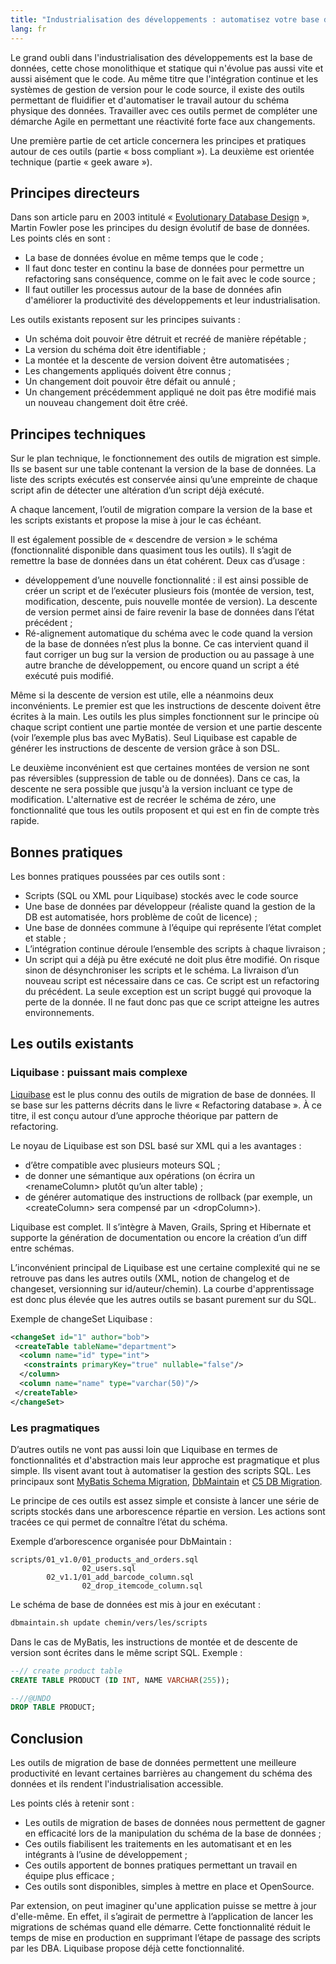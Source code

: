 ```yaml
---
title: "Industrialisation des développements : automatisez votre base de données"
lang: fr
---
```


Le grand oubli dans l'industrialisation des développements est la base de données, cette chose monolithique et statique qui n'évolue pas aussi vite et aussi aisément que le code. Au même titre que l'intégration continue et les systèmes de gestion de version pour le code source, il existe des outils permettant de fluidifier et d'automatiser le travail autour du schéma physique des données. Travailler avec ces outils permet de compléter une démarche Agile en permettant une réactivité forte face aux changements.

Une première partie de cet article concernera les principes et pratiques autour de ces outils (partie « boss compliant »). La deuxième est orientée technique (partie « geek aware »).

## Principes directeurs

Dans son article paru en 2003 intitulé « [Evolutionary Database Design](http://martinfowler.com/articles/evodb.html) », Martin Fowler pose les principes du design évolutif de base de données. Les points clés en sont :

- La base de données évolue en même temps que le code ;
- Il faut donc tester en continu la base de données pour permettre un refactoring sans conséquence, comme on le fait avec le code source ;
- Il faut outiller les processus autour de la base de données afin d'améliorer la productivité des développements et leur industrialisation.

Les outils existants reposent sur les principes suivants :

- Un schéma doit pouvoir être détruit et recréé de manière répétable ;
- La version du schéma doit être identifiable ;
- La montée et la descente de version doivent être automatisées ;
- Les changements appliqués doivent être connus ;
- Un changement doit pouvoir être défait ou annulé ;
- Un changement précédemment appliqué ne doit pas être modifié mais un nouveau changement doit être créé.

## Principes techniques

Sur le plan technique, le fonctionnement des outils de migration est simple. Ils se basent sur une table contenant la version de la base de données. La liste des scripts exécutés est conservée ainsi qu’une empreinte de chaque script afin de détecter une altération d’un script déjà exécuté.

A chaque lancement, l’outil de migration compare la version de la base et les scripts existants et propose la mise à jour le cas échéant.

Il est également possible de « descendre de version » le schéma (fonctionnalité disponible dans quasiment tous les outils). Il s’agit de remettre la base de données dans un état cohérent. Deux cas d’usage :

- développement d’une nouvelle fonctionnalité : il est ainsi possible de créer un script et de l’exécuter plusieurs fois (montée de version, test, modification, descente, puis nouvelle montée de version). La descente de version permet ainsi de faire revenir la base de données dans l’état précédent ;
- Ré-alignement automatique du schéma avec le code quand la version de la base de données n’est plus la bonne. Ce cas intervient quand il faut corriger un bug sur la version de production ou au passage à une autre branche de développement, ou encore quand un script a été exécuté puis modifié.

Même si la descente de version est utile, elle a néanmoins deux inconvénients. Le premier est que les instructions de descente doivent être écrites à la main. Les outils les plus simples fonctionnent sur le principe où chaque script contient une partie montée de version et une partie descente (voir l’exemple plus bas avec MyBatis). Seul Liquibase est capable de générer les instructions de descente de version grâce à son DSL.

Le deuxième inconvénient est que certaines montées de version ne sont pas réversibles (suppression de table ou de données). Dans ce cas, la descente ne sera possible que jusqu'à la version incluant ce type de modification. L'alternative est de recréer le schéma de zéro, une fonctionnalité que tous les outils proposent et qui est en fin de compte très rapide.

## Bonnes pratiques

Les bonnes pratiques poussées par ces outils sont :

- Scripts (SQL ou XML pour Liquibase) stockés avec le code source
- Une base de données par développeur (réaliste quand la gestion de la DB est automatisée, hors problème de coût de licence) ;
- Une base de données commune à l’équipe qui représente l’état complet et stable ;
- L’intégration continue déroule l’ensemble des scripts à chaque livraison ;
- Un script qui a déjà pu être exécuté ne doit plus être modifié. On risque sinon de désynchroniser les scripts et le schéma. La livraison d’un nouveau script est nécessaire dans ce cas. Ce script est un refactoring du précédent. La seule exception est un script buggé qui provoque la perte de la donnée. Il ne faut donc pas que ce script atteigne les autres environnements.

## Les outils existants

### Liquibase : puissant mais complexe

[Liquibase](http://liquibase.org/) est le plus connu des outils de migration de base de données. Il se base sur les patterns décrits dans le livre « Refactoring database ». À ce titre, il est conçu autour d’une approche théorique par pattern de refactoring.

Le noyau de Liquibase est son DSL basé sur XML qui a les avantages :

- d’être compatible avec plusieurs moteurs SQL ;
- de donner une sémantique aux opérations (on écrira un &lt;renameColumn&gt; plutôt qu’un alter table) ;
- de générer automatique des instructions de rollback (par exemple, un &lt;createColumn&gt; sera compensé par un &lt;dropColumn&gt;).

Liquibase est complet. Il s’intègre à Maven, Grails, Spring et Hibernate et supporte la génération de documentation ou encore la création d’un diff entre schémas.

L’inconvénient principal de Liquibase est une certaine complexité qui ne se retrouve pas dans les autres outils (XML, notion de changelog et de changeset, versionning sur id/auteur/chemin). La courbe d'apprentissage est donc plus élevée que les autres outils se basant purement sur du SQL.

Exemple de changeSet Liquibase :

```xml
<changeSet id="1" author="bob">
 <createTable tableName="department">
  <column name="id" type="int">
   <constraints primaryKey="true" nullable="false"/>
  </column>
  <column name="name" type="varchar(50)"/>
 </createTable>
</changeSet>
```

### Les pragmatiques

D’autres outils ne vont pas aussi loin que Liquibase en termes de fonctionnalités et d'abstraction mais leur approche est pragmatique et plus simple. Ils visent avant tout à automatiser la gestion des scripts SQL. Les principaux sont [MyBatis Schema Migration](http://www.mybatis.org/java.html), [DbMaintain](http://dbmaintain.sourceforge.net/) et [C5 DB Migration](http://code.google.com/p/c5-db-migration/).

Le principe de ces outils est assez simple et consiste à lancer une série de scripts stockés dans une arborescence répartie en version. Les actions sont tracées ce qui permet de connaître l’état du schéma.

Exemple d’arborescence organisée pour DbMaintain :

```
scripts/01_v1.0/01_products_and_orders.sql
                02_users.sql
        02_v1.1/01_add_barcode_column.sql
                02_drop_itemcode_column.sql
```

Le schéma de base de données est mis à jour en exécutant :

```bash
dbmaintain.sh update chemin/vers/les/scripts
```

Dans le cas de MyBatis, les instructions de montée et de descente de version sont écrites dans le même script SQL.
Exemple :

```sql
--// create product table
CREATE TABLE PRODUCT (ID INT, NAME VARCHAR(255));

--//@UNDO
DROP TABLE PRODUCT;
```

## Conclusion

Les outils de migration de base de données permettent une meilleure productivité en levant certaines barrières au changement du schéma des données et ils rendent l'industrialisation accessible.

Les points clés à retenir sont :

- Les outils de migration de bases de données nous permettent de gagner en efficacité lors de la manipulation du schéma de la base de données ;
- Ces outils fiabilisent les traitements en les automatisant et en les intégrants à l’usine de développement ;
- Ces outils apportent de bonnes pratiques permettant un travail en équipe plus efficace ;
- Ces outils sont disponibles, simples à mettre en place et OpenSource.

Par extension, on peut imaginer qu'une application puisse se mettre à jour d'elle-même. En effet, il s’agirait de permettre à l’application de lancer les migrations de schémas quand elle démarre. Cette fonctionnalité réduit le temps de mise en production en supprimant l’étape de passage des scripts par les DBA. Liquibase propose déjà cette fonctionnalité.
